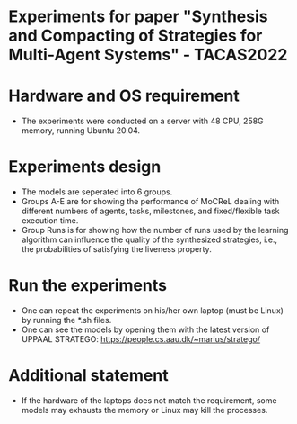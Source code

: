 # Experiments for paper "Synthesis and Compacting of Strategies for Multi-Agent Systems" - TACAS2022

# Hardware and OS requirement
- The experiments were conducted on a server with 48 CPU, 258G memory, running Ubuntu 20.04.

# Experiments design
- The models are seperated into 6 groups. 
- Groups A-E are for showing the performance of MoCReL dealing with different numbers of agents, tasks, milestones, and fixed/flexible task execution time.
- Group Runs is for showing how the number of runs used by the learning algorithm can influence the quality of the synthesized strategies, i.e., the probabilities of satisfying the liveness property.

# Run the experiments
- One can repeat the experiments on his/her own laptop (must be Linux) by running the *.sh files.
- One can see the models by opening them with the latest version of UPPAAL STRATEGO: https://people.cs.aau.dk/~marius/stratego/

# Additional statement
- If the hardware of the laptops does not match the requirement, some models may exhausts the memory or Linux may kill the processes.
